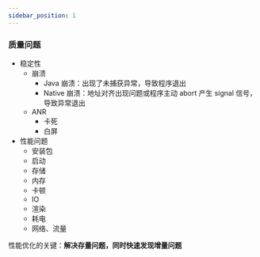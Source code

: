 ```yaml
---
sidebar_position: 1
---
```


### 质量问题

- 稳定性
  - 崩溃
    - Java 崩溃：出现了未捕获异常，导致程序退出
    - Native 崩溃：地址对齐出现问题或程序主动 abort 产生 signal 信号，导致异常退出
  - ANR
    - 卡死
    - 白屏
- 性能问题
  - 安装包
  - 启动
  - 存储
  - 内存
  - 卡顿
  - IO
  - 渲染
  - 耗电
  - 网络、流量

性能优化的关键：**解决存量问题，同时快速发现增量问题**
